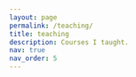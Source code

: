 ```yaml
---
layout: page
permalink: /teaching/
title: teaching
description: Courses I taught.
nav: true
nav_order: 5
---
```


